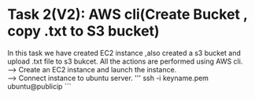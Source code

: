 # Task 2(V2): AWS cli(Create Bucket , copy .txt to S3 bucket)
In this task we have created EC2 instance ,also created a s3 bucket and upload .txt file to s3 bukcet. All the actions are performed using AWS cli.<br>
--> Create an EC2 instance and launch the instance.<br>
--> Connect instance to ubuntu server. ''' ssh -i keyname.pem ubuntu@publicip ``` <br>






